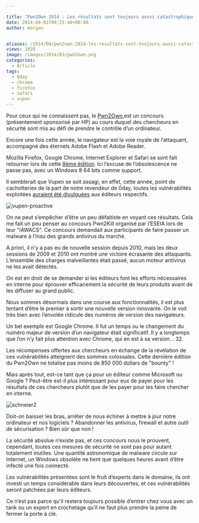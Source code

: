 ```yaml
---

title: "Pwn2Own 2014 : Les résultats sont toujours aussi catastrophiques"
date: 2014-04-01T08:25:48+00:00
author: morgan


aliases: /2014/04/pwn2own-2014-les-resultats-sont-toujours-aussi-catastrophiques/
views: 1039
image: /images/2014/03/pwn2own.png
categories:
  - Article
tags:
  - 0day
  - chrome
  - firefox
  - safari
  - vupen
---
```

Pour ceux qui ne connaissent pas, le [Pwn2Own ](http://www.pwn2own.com/)est un concours (présentement sponsorisé par HP) au cours duquel des chercheurs en sécurité sont mis au défi de prendre le contrôle d’un ordinateur.

Encore une fois cette année, le navigateur est la voie royale de l’attaquant, accompagné des éternels Adobe Flash et Adobe Reader.

Mozilla Firefox, Google Chrome, Internet Explorer et Safari se sont fait retourner lors de cette [8ème édition](http://www.pwn2own.com/2014/03/pwn2own-2014-recap/). Ici l’excuse de l’obsolescence ne passe pas, avec un Windows 8 64 bits comme support.

Il semblerait que Vupen se soit assagi, en effet, cette année, point de cachotteries de la part de notre revendeur de 0day, toutes les vulnérabilités exploitées [auraient été divulguées](http://www.cnis-mag.com/primes-aux-bugs-il-faut-payer-%C2%AB-pour-voir-%C2%BB.html) aux éditeurs respectifs.

![vupen-proactive](/images/2014/03/vupen-proactive.png)

On ne peut s’empêcher d’être un peu défaitiste en voyant ces résultats. Cela me fait un peu penser au concours Pwn2Kill organisé par l’ESEIA lors de leur "iAWACS". Ce concours demandait aux participants de faire passer un malware à l’insu des grands antivirus du marché.

A priori, il n’y a pas eu de nouvelle session depuis 2010, mais les deux sessions de 2009 et 2010 ont montré une victoire écrasante des attaquants. L’ensemble des charges malveillantes était passé, aucun moteur antivirus ne les avait détectés.

On est en droit de se demander si les éditeurs font les efforts nécessaires en interne pour éprouver efficacement la sécurité de leurs produits avant de les diffuser au grand public.

Nous sommes désormais dans une course aux fonctionnalités, il est plus tentant d’être le premier à sortir une nouvelle version innovante. On le voit très bien avec l’envolée ridicule des numéros de version des navigateurs.

Un bel exemple est Google Chrome. Il fut un temps ou le changement du numéro majeur de version d’un navigateur était significatif. Il y a longtemps que l’on n’y fait plus attention avec Chrome, qui en est à sa version… 32.

Les récompenses offertes aux chercheurs en échange de la révélation de ces vulnérabilités atteignent des sommes colossales. Cette dernière édition du Pwn2Own ne totalise pas moins de 850 000 dollars de "bounty" !

Mais après tout, est-ce tant que ça pour un éditeur comme Microsoft ou Google ? Peut-être est-il plus intéressant pour eux de payer pour les résultats de ces chercheurs plutôt que de les payer pour les faire chercher en interne.

![schneier2](/images/2014/03/schneier2.png)

Doit-on baisser les bras, arrêter de nous échiner à mettre à jour notre ordinateur et nos logiciels ? Abandonner les antivirus, firewall et autre outil de sécurisation ? Bien sûr que non !

La sécurité absolue n’existe pas, et ces concours nous le prouvent, cependant, toutes ces mesures de sécurité ne sont pas pour autant totalement inutiles. Une quantité astronomique de malware circule sur Internet, un Windows obsolète ne tient que quelques heures avant d’être infecté une fois connecté.

Les vulnérabilités présentées sont le fruit d’experts dans le domaine, ils ont investi un temps considérable dans leurs découvertes, et ces vulnérabilités seront patchées par leurs éditeurs.

Ce n’est pas parce qu’il restera toujours possible d’entrer chez vous avec un tank ou un expert en crochetage qu’il ne faut plus prendre la peine de fermer la porte à clé.
